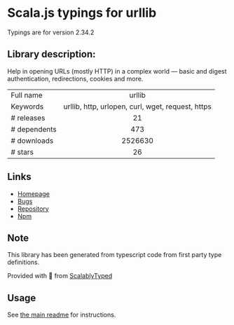 
# Scala.js typings for urllib

Typings are for version 2.34.2

## Library description:
Help in opening URLs (mostly HTTP) in a complex world — basic and digest authentication, redirections, cookies and more.

|                    |                 |
| ------------------ | :-------------: |
| Full name          | urllib |
| Keywords           | urllib, http, urlopen, curl, wget, request, https |
| # releases         | 21 |
| # dependents       | 473 |
| # downloads        | 2526630 |
| # stars            | 26 |

## Links
- [Homepage](https://github.com/node-modules/urllib)
- [Bugs](https://github.com/node-modules/urllib/issues)
- [Repository](https://github.com/node-modules/urllib)
- [Npm](https://www.npmjs.com/package/urllib)
    


## Note
This library has been generated from typescript code from first party type definitions.

Provided with :purple_heart: from [ScalablyTyped](https://github.com/oyvindberg/ScalablyTyped)

## Usage
See [the main readme](../../readme.md) for instructions.


